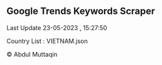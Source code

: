 

## Google Trends Keywords Scraper 
 
Last Update 23-05-2023 , 15:27:50

Country List :
VIETNAM.json



© Abdul Muttaqin 
